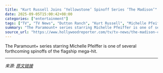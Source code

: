 ```yaml
---
title: "Kurt Russell Joins ‘Yellowstone’ Spinoff Series ‘The Madison’"
date: 2025-09-05T15:00:42+08:00
categories: ["entertainment"]
tags: ["TV", "TV News", "Dutton Ranch", "Kurt Russell", "Michelle Pfeiffer", "The Madison", "Yellowstone"]
summary: "The Paramount+ series starring Michelle Pfeiffer is one of several forthcoming spinoffs of the flagship mega-hit."
source_url: "https://www.hollywoodreporter.com/tv/tv-news/the-madison-cast-kurt-russell-yellowstone-spinoff-1236362271/"
---
```


The Paramount+ series starring Michelle Pfeiffer is one of several forthcoming spinoffs of the flagship mega-hit.

---

*来源: [原文链接](https://www.hollywoodreporter.com/tv/tv-news/the-madison-cast-kurt-russell-yellowstone-spinoff-1236362271/)*
